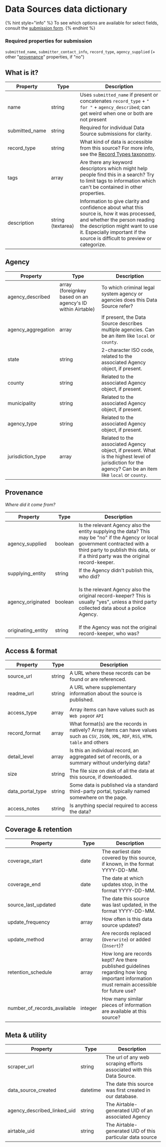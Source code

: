 # Data Sources data dictionary

{% hint style="info" %}
To see which options are available for select fields, consult the [submission form](https://airtable.com/shrJafakrcmTxHU2i).
{% endhint %}

### Required properties for submission

`submitted_name`, `submitter_contact_info`, `record_type`, `agency_supplied` (+ other "[provenance](data-sources-data-dictionary.md#provenance)" properties, if "no")

## What is it?

| Property        | Type              | Description                                                                                                                                                                                                                                |
| --------------- | ----------------- | ------------------------------------------------------------------------------------------------------------------------------------------------------------------------------------------------------------------------------------------ |
| name            | string            | Uses `submitted_name` if present or concatenates `record_type` + `" for "` + `agency_described`; can get weird when one or both are not present                                                                                            |
| submitted\_name | string            | Required for individual Data Source submissions for clarity.                                                                                                                                                                               |
| record\_type    | string            | What kind of data is accessible from this source? For more info, see the [Record Types taxonomy](record-types-taxonomy.md).                                                                                                                |
| tags            | array             | Are there any keyword descriptors which might help people find this in a search? Try to limit tags to information which can't be contained in other properties.                                                                            |
| description     | string (textarea) | Information to give clarity and confidence about what this source is, how it was processed, and whether the person reading the description might want to use it. Especially important if the source is difficult to preview or categorize. |

## Agency

| Property            | Type                                                       | Description                                                                                                                                             |
| ------------------- | ---------------------------------------------------------- | ------------------------------------------------------------------------------------------------------------------------------------------------------- |
| agency\_described   | array (foreignkey based on an agency's ID within Airtable) | To which criminal legal system agency or agencies does this Data Source refer?                                                                          |
| agency\_aggregation | array                                                      | If present, the Data Source describes multiple agencies. Can be an item like `local` or `county`.                                                       |
| state               | string                                                     | 2-character ISO code, related to the associated Agency object, if present.                                                                              |
| county              | string                                                     | Related to the associated Agency object, if present.                                                                                                    |
| municipality        | string                                                     | Related to the associated Agency object, if present.                                                                                                    |
| agency\_type        | string                                                     | Related to the associated Agency object, if present.                                                                                                    |
| jurisdiction\_type  | array                                                      | Related to the associated Agency object, if present. What is the highest level of jurisdiction for the agency? Can be an item like `local` or `county`. |

## Provenance

_Where did it come from?_

| Property            | Type    | Description                                                                                                                                                                                                           |
| ------------------- | ------- | --------------------------------------------------------------------------------------------------------------------------------------------------------------------------------------------------------------------- |
| agency\_supplied    | boolean | Is the relevant Agency also the entity supplying the data? This may be "no" if the Agency or local government contracted with a third party to publish this data, or if a third party was the original record-keeper. |
| supplying\_entity   | string  | If the Agency didn't publish this, who did?                                                                                                                                                                           |
| agency\_originated  | boolean | <p>Is the relevant Agency also the original record-keeper? This is usually "yes", unless a third party collected data about a police Agency.<br></p>                                                                  |
| originating\_entity | string  | If the Agency was not the original record-keeper, who was?                                                                                                                                                            |

## Access & format

| Property           | Type   | Description                                                                                                                                 |
| ------------------ | ------ | ------------------------------------------------------------------------------------------------------------------------------------------- |
| source\_url        | string | A URL where these records can be found or are referenced.                                                                                   |
| readme\_url        | string | A URL where supplementary information about the source is published.                                                                        |
|                    |        |                                                                                                                                             |
| access\_type       | array  | Array items can have values such as `Web page`or `API`                                                                                      |
| record\_format     | array  | What format(s) are the records in natively? Array items can have values such as `CSV`, `JSON`, `XML`, `RDF`, `RSS`, `HTML table` and others |
| detail\_level      | array  | Is this an individual record, an aggregated set of records, or a summary without underlying data?                                           |
| size               | string | The file size on disk of all the data at this source, if downloaded.                                                                        |
| data\_portal\_type | string | Some data is published via a standard third-party portal, typically named somewhere on the page.                                            |
| access\_notes      | string | Is anything special required to access the data?                                                                                            |

## Coverage & retention

| Property                       | Type    | Description                                                                                                                               |
| ------------------------------ | ------- | ----------------------------------------------------------------------------------------------------------------------------------------- |
| coverage\_start                | date    | The earliest date covered by this source, if known, in the format YYYY-DD-MM.                                                             |
| coverage\_end                  | date    | The date at which updates stop, in the format YYYY-DD-MM.                                                                                 |
| source\_last\_updated          | date    | The date this source was last updated, in the format YYYY-DD-MM.                                                                          |
| update\_frequency              | array   | How often is this data source updated?                                                                                                    |
| update\_method                 | array   | Are records replaced (`Overwrite`) or added (`Insert`)?                                                                                   |
| retention\_schedule            | array   | How long are records kept? Are there published guidelines regarding how long important information must remain accessible for future use? |
| number\_of\_records\_available | integer | How many similar pieces of information are available at this source?                                                                      |

## Meta & utility

| Property                       | Type     | Description                                                           |
| ------------------------------ | -------- | --------------------------------------------------------------------- |
| scraper\_url                   | string   | The url of any web scraping efforts associated with this Data Source. |
| data\_source\_created          | datetime | The date this source was first created in our database.               |
| agency\_described\_linked\_uid | string   | The Airtable-generated UID of an associated Agency                    |
| airtable\_uid                  | string   | The Airtable-generated UID of this particular data source             |
